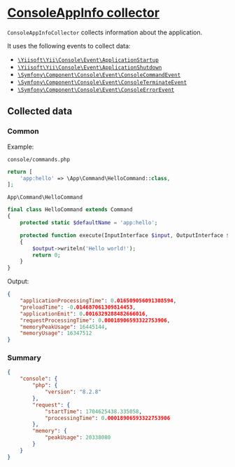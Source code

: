 # [ConsoleAppInfo collector](./../../../../src/Collector/Console/ConsoleAppInfoCollector.php)

`ConsoleAppInfoCollector` collects information about the application. 

It uses the following events to collect data:
- [`\Yiisoft\Yii\Console\Event\ApplicationStartup`](https://github.com/yiisoft/yii-console/blob/master/src/Event/ApplicationStartup.php)
- [`\Yiisoft\Yii\Console\Event\ApplicationShutdown`](https://github.com/yiisoft/yii-console/blob/master/src/Event/ApplicationShutdown.php)
- [`\Symfony\Component\Console\Event\ConsoleCommandEvent`](https://github.com/symfony/symfony/blob/7.1/src/Symfony/Component/Console/Event/ConsoleCommandEvent.php)
- [`\Symfony\Component\Console\Event\ConsoleTerminateEvent`](https://github.com/symfony/symfony/blob/7.1/src/Symfony/Component/Console/Event/ConsoleTerminateEvent.php)
- [`\Symfony\Component\Console\Event\ConsoleErrorEvent`](https://github.com/symfony/symfony/blob/7.1/src/Symfony/Component/Console/Event/ConsoleErrorEvent.php)

## Collected data

### Common

Example:

`console/commands.php`

```php
return [
    'app:hello' => \App\Command\HelloCommand::class,
];
```

`App\Command\HelloCommand`

```php
final class HelloCommand extends Command
{
    protected static $defaultName = 'app:hello';

    protected function execute(InputInterface $input, OutputInterface $output): int
    {
        $output->writeln('Hello world!');
        return 0;
    }
}
```

Output:

```json
{
    "applicationProcessingTime": 0.016509056091308594,
    "preloadTime": -0.014687061309814453,
    "applicationEmit": 0.0016329288482666016,
    "requestProcessingTime": 0.00018906593322753906,
    "memoryPeakUsage": 16445144,
    "memoryUsage": 16347512
}
```

### Summary

```json
{
    "console": {
        "php": {
            "version": "8.2.8"
        },
        "request": {
            "startTime": 1704625438.335058,
            "processingTime": 0.00018906593322753906
        },
        "memory": {
            "peakUsage": 20338080
        }
    }
}
```
